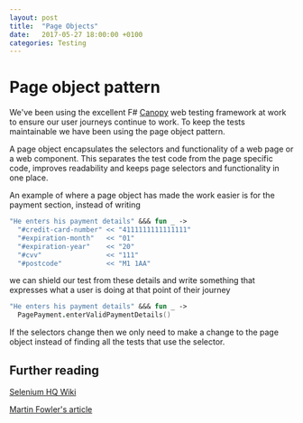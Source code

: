 ```yaml
---
layout: post
title:  "Page Objects"
date:   2017-05-27 18:00:00 +0100
categories: Testing
---
```


# Page object pattern

We've been using the excellent F# [Canopy](http://lefthandedgoat.github.io/canopy/) web testing framework at work to ensure our user journeys continue to work. To keep the tests maintainable we have been using the page object pattern.

A page object encapsulates the selectors and functionality of a web page or a web component. This separates the test code from the page specific code, improves readability and keeps page selectors and functionality in one place.

An example of where a page object has made the work easier is for the payment section, instead of writing

```fsharp
"He enters his payment details" &&& fun _ ->
  "#credit-card-number" << "4111111111111111"
  "#expiration-month"   << "01"
  "#expiration-year"    << "20"
  "#cvv"                << "111"
  "#postcode"           << "M1 1AA"
```

we can shield our test from these details and write something that expresses what a user is doing at that point of their journey

```fsharp
"He enters his payment details" &&& fun _ ->
  PagePayment.enterValidPaymentDetails()
```

If the selectors change then we only need to make a change to the page object instead of finding all the tests that use the selector.

## Further reading

[Selenium HQ Wiki](https://github.com/SeleniumHQ/selenium/wiki/PageObjects)

[Martin Fowler's article](https://martinfowler.com/bliki/PageObject.html)